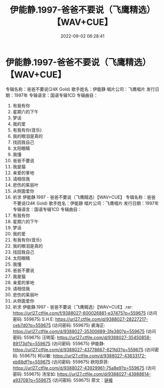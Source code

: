 ﻿---
title: 伊能静.1997-爸爸不要说（飞鹰精选）【WAV+CUE】
date: 2022-09-02 06:28:41
categories: WAV车载音乐、镜像
tags: 华语中文
---
# 伊能静.1997-爸爸不要说（飞鹰精选）【WAV+CUE】

专辑名称：爸爸不要说(24K Gold)
歌手姓名：伊能静
唱片公司：飞鹰唱片
发行日期：1997年
专辑语言：国语专辑1CD
专辑曲目：
01. 有我有你
02. 星期六的下午
03. 梦话
04. 我的爱
05. 有我有你(音乐)
06. 我的眼泪是真的
07. 找回我自己
08. 太阳眼睛
09. 我懂
10. 爸爸不要说
11. 我是猫
12. 亲爱的爹地
13. 请相信我
14. 悲伤的茱丽叶
15. 从侧面爱你
16. 祈求
伊能静.1997 - 爸爸不要说（飞鹰精选）【WAV+CUE】
专辑名称：爸爸不要说(24K Gold)
歌手姓名：伊能静
唱片公司：飞鹰唱片
发行日期：1997年
专辑语言：国语专辑1CD
专辑曲目：
01. 有我有你
02. 星期六的下午
03. 梦话
04. 我的爱
05. 有我有你(音乐)
06. 我的眼泪是真的
07. 找回我自己
08. 太阳眼睛
09. 我懂
10. 爸爸不要说
11. 我是猫
12. 亲爱的爹地
13. 请相信我
14. 悲伤的茱丽叶
15. 从侧面爱你
16. 祈求
伊能静.1997 - 爸爸不要说（飞鹰精选）【WAV+CUE】.rar: https://url27.ctfile.com/f/9388027-600026881-e37475?p=559675
(访问密码: 559675)
S.H.E: https://url27.ctfile.com/d/9388027-28227217-ceb7d0?p=559675
(访问密码: 559675)
裘海正: https://url27.ctfile.com/d/9388027-35300689-3fe380?p=559675
(访问密码: 559675)
汪明荃: https://url27.ctfile.com/d/9388027-35450858-89173d?p=559675
(访问密码: 559675)
伊能静: https://url27.ctfile.com/d/9388027-43778667-621fd3?p=559675
(访问密码: 559675)
柯以敏: https://url27.ctfile.com/d/9388027-43833172-eb88df?p=559675
(访问密码: 559675)
欧阳菲菲: https://url27.ctfile.com/d/9388027-43929961-75a8e9?p=559675
(访问密码: 559675)
汤宝如: https://url27.ctfile.com/d/9388027-43988614-a93708?p=559675
(访问密码: 559675)
原文：[链接](https://blog.sina.com.cn/s/blog_1647c7e7601030z6e.html)